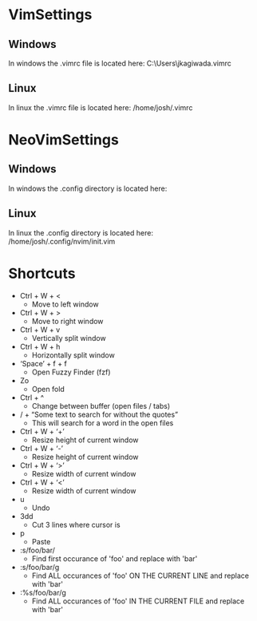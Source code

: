 # VimSettings

## Windows
In windows the .vimrc file is located here: 
C:\Users\jkagiwada\.vimrc

## Linux
In linux the .vimrc file is located here:
/home/josh/.vimrc

# NeoVimSettings
## Windows
In windows the .config directory is located here:

## Linux
In linux the .config directory is located here:
/home/josh/.config/nvim/init.vim


# Shortcuts
-	Ctrl + W + <
    *	Move to left window
-	Ctrl + W + >
    *	Move to right window
-	Ctrl + W + v
    *	Vertically split window
-	Ctrl + W + h
    *	Horizontally split window
-	‘Space’ + f + f
    *	Open Fuzzy Finder (fzf)
-	Zo
    *	Open fold
-	Ctrl + ^
    *	Change between buffer (open files / tabs)
-	/ + “Some text to search for without the quotes”
    *	This will search for a word in the open files
-	Ctrl + W + ‘+’
    *	Resize height of current window
-	Ctrl + W + ‘-’
    *	Resize height of current window
-	Ctrl + W + ‘>’
    *	Resize width of current window
-	Ctrl + W + ‘<’
    *	Resize width of current window
-	u
    *	Undo
-	3dd
    *	Cut 3 lines where cursor is
-	p
    *	Paste
-   :s/foo/bar/
    *   Find first occurance of 'foo' and replace with 'bar'
-   :s/foo/bar/g
    *   Find ALL occurances of 'foo' ON THE CURRENT LINE and replace with 'bar'
-   :%s/foo/bar/g
    *   Find ALL occurances of 'foo' IN THE CURRENT FILE and replace with 'bar'
    



